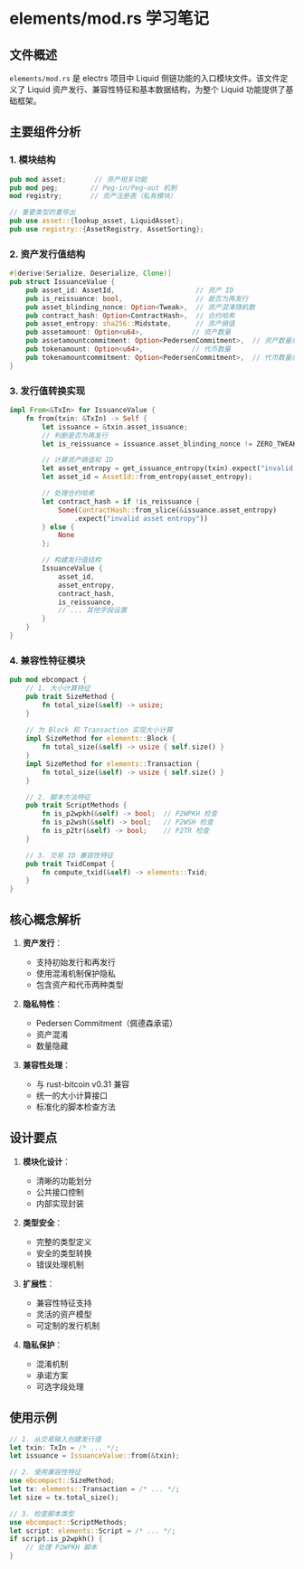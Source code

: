 # elements/mod.rs 学习笔记

## 文件概述
`elements/mod.rs` 是 electrs 项目中 Liquid 侧链功能的入口模块文件。该文件定义了 Liquid 资产发行、兼容性特征和基本数据结构，为整个 Liquid 功能提供了基础框架。

## 主要组件分析

### 1. 模块结构
```rust
pub mod asset;       // 资产相关功能
pub mod peg;        // Peg-in/Peg-out 机制
mod registry;       // 资产注册表（私有模块）

// 重要类型的重导出
pub use asset::{lookup_asset, LiquidAsset};
pub use registry::{AssetRegistry, AssetSorting};
```

### 2. 资产发行值结构
```rust
#[derive(Serialize, Deserialize, Clone)]
pub struct IssuanceValue {
    pub asset_id: AssetId,                    // 资产 ID
    pub is_reissuance: bool,                  // 是否为再发行
    pub asset_blinding_nonce: Option<Tweak>,  // 资产混淆随机数
    pub contract_hash: Option<ContractHash>,  // 合约哈希
    pub asset_entropy: sha256::Midstate,      // 资产熵值
    pub assetamount: Option<u64>,            // 资产数量
    pub assetamountcommitment: Option<PedersenCommitment>,  // 资产数量承诺
    pub tokenamount: Option<u64>,            // 代币数量
    pub tokenamountcommitment: Option<PedersenCommitment>,  // 代币数量承诺
}
```

### 3. 发行值转换实现
```rust
impl From<&TxIn> for IssuanceValue {
    fn from(txin: &TxIn) -> Self {
        let issuance = &txin.asset_issuance;
        // 判断是否为再发行
        let is_reissuance = issuance.asset_blinding_nonce != ZERO_TWEAK;

        // 计算资产熵值和 ID
        let asset_entropy = get_issuance_entropy(txin).expect("invalid issuance");
        let asset_id = AssetId::from_entropy(asset_entropy);

        // 处理合约哈希
        let contract_hash = if !is_reissuance {
            Some(ContractHash::from_slice(&issuance.asset_entropy)
                .expect("invalid asset entropy"))
        } else {
            None
        };

        // 构建发行值结构
        IssuanceValue {
            asset_id,
            asset_entropy,
            contract_hash,
            is_reissuance,
            // ... 其他字段设置
        }
    }
}
```

### 4. 兼容性特征模块
```rust
pub mod ebcompact {
    // 1. 大小计算特征
    pub trait SizeMethod {
        fn total_size(&self) -> usize;
    }
    
    // 为 Block 和 Transaction 实现大小计算
    impl SizeMethod for elements::Block {
        fn total_size(&self) -> usize { self.size() }
    }
    impl SizeMethod for elements::Transaction {
        fn total_size(&self) -> usize { self.size() }
    }

    // 2. 脚本方法特征
    pub trait ScriptMethods {
        fn is_p2wpkh(&self) -> bool;  // P2WPKH 检查
        fn is_p2wsh(&self) -> bool;   // P2WSH 检查
        fn is_p2tr(&self) -> bool;    // P2TR 检查
    }

    // 3. 交易 ID 兼容性特征
    pub trait TxidCompat {
        fn compute_txid(&self) -> elements::Txid;
    }
}
```

## 核心概念解析

1. **资产发行**：
   - 支持初始发行和再发行
   - 使用混淆机制保护隐私
   - 包含资产和代币两种类型

2. **隐私特性**：
   - Pedersen Commitment（佩德森承诺）
   - 资产混淆
   - 数量隐藏

3. **兼容性处理**：
   - 与 rust-bitcoin v0.31 兼容
   - 统一的大小计算接口
   - 标准化的脚本检查方法

## 设计要点

1. **模块化设计**：
   - 清晰的功能划分
   - 公共接口控制
   - 内部实现封装

2. **类型安全**：
   - 完整的类型定义
   - 安全的类型转换
   - 错误处理机制

3. **扩展性**：
   - 兼容性特征支持
   - 灵活的资产模型
   - 可定制的发行机制

4. **隐私保护**：
   - 混淆机制
   - 承诺方案
   - 可选字段处理

## 使用示例

```rust
// 1. 从交易输入创建发行值
let txin: TxIn = /* ... */;
let issuance = IssuanceValue::from(&txin);

// 2. 使用兼容性特征
use ebcompact::SizeMethod;
let tx: elements::Transaction = /* ... */;
let size = tx.total_size();

// 3. 检查脚本类型
use ebcompact::ScriptMethods;
let script: elements::Script = /* ... */;
if script.is_p2wpkh() {
    // 处理 P2WPKH 脚本
}
``` 